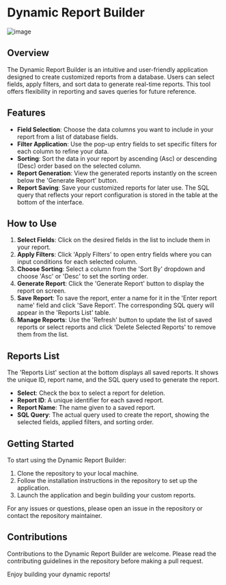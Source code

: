 
# Dynamic Report Builder
![image](https://github.com/JuliusShade/Boutique-Interactive/assets/107821996/f331a0c9-addc-4418-990a-62067baeabe5)

## Overview

The Dynamic Report Builder is an intuitive and user-friendly application designed to create customized reports from a database. Users can select fields, apply filters, and sort data to generate real-time reports. This tool offers flexibility in reporting and saves queries for future reference.

## Features

- **Field Selection**: Choose the data columns you want to include in your report from a list of database fields.
- **Filter Application**: Use the pop-up entry fields to set specific filters for each column to refine your data.
- **Sorting**: Sort the data in your report by ascending (Asc) or descending (Desc) order based on the selected column.
- **Report Generation**: View the generated reports instantly on the screen below the 'Generate Report' button.
- **Report Saving**: Save your customized reports for later use. The SQL query that reflects your report configuration is stored in the table at the bottom of the interface.

## How to Use

1. **Select Fields**: Click on the desired fields in the list to include them in your report.
2. **Apply Filters**: Click 'Apply Filters' to open entry fields where you can input conditions for each selected column.
3. **Choose Sorting**: Select a column from the 'Sort By' dropdown and choose 'Asc' or 'Desc' to set the sorting order.
4. **Generate Report**: Click the 'Generate Report' button to display the report on screen.
5. **Save Report**: To save the report, enter a name for it in the 'Enter report name' field and click 'Save Report'. The corresponding SQL query will appear in the 'Reports List' table.
6. **Manage Reports**: Use the 'Refresh' button to update the list of saved reports or select reports and click 'Delete Selected Reports' to remove them from the list.

## Reports List

The 'Reports List' section at the bottom displays all saved reports. It shows the unique ID, report name, and the SQL query used to generate the report.

- **Select**: Check the box to select a report for deletion.
- **Report ID**: A unique identifier for each saved report.
- **Report Name**: The name given to a saved report.
- **SQL Query**: The actual query used to create the report, showing the selected fields, applied filters, and sorting order.

## Getting Started

To start using the Dynamic Report Builder:

1. Clone the repository to your local machine.
2. Follow the installation instructions in the repository to set up the application.
3. Launch the application and begin building your custom reports.

For any issues or questions, please open an issue in the repository or contact the repository maintainer.

## Contributions

Contributions to the Dynamic Report Builder are welcome. Please read the contributing guidelines in the repository before making a pull request.

Enjoy building your dynamic reports!
